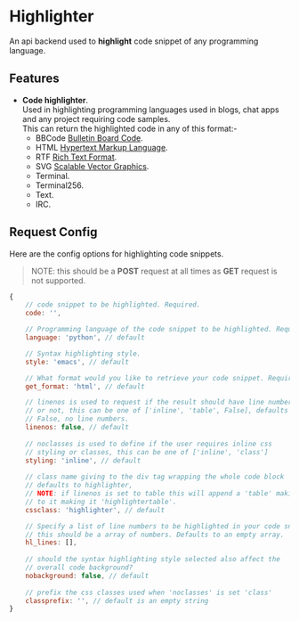 # Highlighter

An api backend used to **highlight** code snippet of any programming language.

## Features

* **Code highlighter**.  
Used in highlighting programming languages used in blogs, chat apps and any project requiring code samples.  
This can return the highlighted code in any of this format:-  
    * BBCode [Bulletin Board Code](https://en.wikipedia.org/wiki/BBCode).
    * HTML [Hypertext Markup Language](https://www.w3schools.com/html/html_intro.asp).
    * RTF [Rich Text Format](https://en.wikipedia.org/wiki/Rich_Text_Format).
    * SVG [Scalable Vector Graphics](https://developer.mozilla.org/en-US/docs/Web/SVG).
    * Terminal.
    * Terminal256.
    * Text.
    * IRC.

## Request Config

Here are the config options for highlighting code snippets.  
>NOTE: this should be a **POST** request at all times as **GET** request is not supported.

```javascript
{
    // code snippet to be highlighted. Required.
    code: '',

    // Programming language of the code snippet to be highlighted. Required. 
    language: 'python', // default

    // Syntax highlighting style.
    style: 'emacs', // default

    // What format would you like to retrieve your code snippet. Required.
    get_format: 'html', // default

    // linenos is used to request if the result should have line numbers
    // or not, this can be one of ['inline', 'table', False], defaults to
    // False, no line numbers.
    linenos: false, // default
    
    // noclasses is used to define if the user requires inline css
    // styling or classes, this can be one of ['inline', 'class']
    styling: 'inline', // default
    
    // class name giving to the div tag wrapping the whole code block
    // defaults to highlighter,
    // NOTE: if linenos is set to table this will append a 'table' making 
    // to it making it 'highlightertable'.
    cssclass: 'highlighter', // default

    // Specify a list of line numbers to be highlighted in your code snippet
    // this should be a array of numbers. Defaults to an empty array.
    hl_lines: [], 
    
    // should the syntax highlighting style selected also affect the
    // overall code background?
    nobackground: false, // default
    
    // prefix the css classes used when 'noclasses' is set 'class'
    classprefix: '', // default is an empty string
}